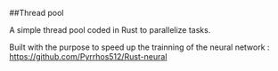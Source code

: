 ##Thread pool

A simple thread pool coded in Rust to parallelize tasks.

Built with the purpose to speed up the trainning of the neural network : https://github.com/Pyrrhos512/Rust-neural
